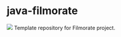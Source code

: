 # java-filmorate
![]([https://myoctocat.com/assets/images/base-octocat.svg](https://github.com/Kilechka/java-filmorate/blob/main/src/main/resources/images/ER-%D0%B4%D0%B8%D0%B0%D0%B3%D1%80%D0%B0%D0%BC%D0%BC%D0%B0.png))
Template repository for Filmorate project.
